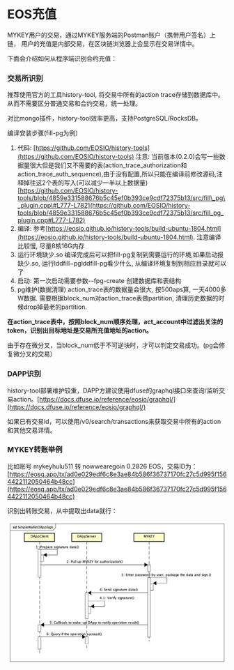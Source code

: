 # EOS充值

MYKEY用户的交易，通过MYKEY服务端的Postman账户（携带用户签名）上链， 用户的充值是内部交易，在区块链浏览器上会显示在交易详情中。

下面会介绍如何从程序端识别合约充值：

### 交易所识别

推荐使用官方的工具history-tool,  将交易中所有的action trace存储到数据库中。从而不需要区分普通交易和合约交易，统一处理。

对比mongo插件，history-tool效率更高，支持PostgreSQL/RocksDB。

编译安装步骤\(fill-pg为例）

1. 代码: [https://github.com/EOSIO/history-tools](https://github.com/EOSIO/history-tools) 注意: 当前版本\(0.2.0\)会写一些数据量很大但是我们又不需要的表\(action\_trace\_authorization和action\_trace\_auth\_sequence\),由于没有配置,所以只能在编译前修改源码,注释掉往这2个表的写入\(可以减少一半以上数据量\) [https://github.com/EOSIO/history-tools/blob/4859e331588676b5c45ef0b393ce9cdf72375b13/src/fill\_pg\_plugin.cpp\#L777-L782](https://github.com/EOSIO/history-tools/blob/4859e331588676b5c45ef0b393ce9cdf72375b13/src/fill_pg_plugin.cpp#L777-L782)
2. 编译: 参考[https://eosio.github.io/history-tools/build-ubuntu-1804.html](https://eosio.github.io/history-tools/build-ubuntu-1804.html). 注意编译比较慢, 尽量8核16G内存
3. 运行环境缺少.so 编译完成后可以把fill-pg复制到需要运行的环境,如果启动报缺少.so, 运行lddfill−pglddfill-pg看少什么, 从编译环境复制到相应目录就可以了
4. 启动: 第一次启动需要参数--fpg-create 创建数据库和表结构
5. pg维护\(数据清理\) action\_trace表的数据量会很大, 按500aps算, 一天4000多W数据. 需要根据block\_num对action\_trace表做partition, 清理历史数据的时候drop掉最老的partition. 

**在action\_trace表中，按照block\_num顺序处理，act\_account中过滤出关注的token，识别出目标地址是交易所充值地址的action。**

由于存在微分叉，当block\_num低于不可逆块时，才可以判定交易成功。\(pg会修复微分叉的交易）

### DAPP识别

history-tool部署维护较重，DAPP方建议使用dfuse的graphql接口来查询/监听交易action。[https://docs.dfuse.io/reference/eosio/graphql/](https://docs.dfuse.io/reference/eosio/graphql/)

如果已有交易id，可以使用/v0/search/transactions来获取交易中所有的action和其他交易详情。

### MYKEY转账举例

比如账号 mykeyhulu511 转 nowwearegoin  0.2826 EOS，交易ID为：[https://eosq.app/tx/ad0e029edf6c8e3ae84b586f36737170fc27c5d995f1564422112050464b48cc](https://eosq.app/tx/ad0e029edf6c8e3ae84b586f36737170fc27c5d995f1564422112050464b48cc)

识别出转账交易，从中提取出data就行：

![](../../.gitbook/assets/image%20%286%29.png)



